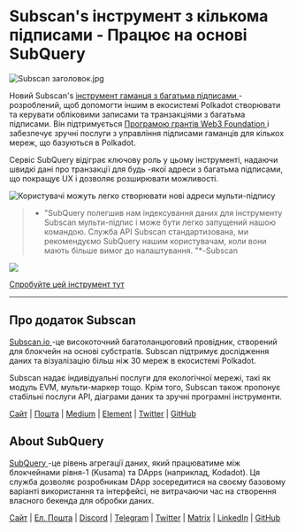 # Subscan's інструмент з кількома підписами - Працює на основі SubQuery

![Subscan заголовок.jpg](https://cdn-images-1.medium.com/max/1600/1*Xs3mJrvClJq3qBzWU48fjg.jpeg)

Новий Subscan's [ інструмент гаманця з багатьма підписами ](https://medium.com/r/?url=https%3A%2F%2Fmultisig.subscan.io%2F) - розроблений, щоб допомогти іншим в екосистемі Polkadot створювати та керувати обліковими записами та транзакціями з багатьма підписами. Він підтримується [ Програмою грантів Web3 Foundation ](https://github.com/w3f/Grants-Program/blob/master/applications/multisignature_management_tool.md) і забезпечує зручні послуги з управління підписами гаманців для кількох мереж, що базуються в Polkadot.

Сервіс SubQuery відіграє ключову роль у цьому інструменті, надаючи швидкі дані про транзакції для будь -якої адреси з багатьма підписами, що покращує UX і дозволяє розширювати можливості.

![Користувачі можуть легко створювати нові адреси мульти-підпису](https://cdn-images-1.medium.com/max/1600/1*e4AALzw8xzERhzBJgPUktQ.png)

> * "SubQuery полегшив нам індексування даних для інструменту Subscan мульти-підпис і може бути легко запущений нашою командою. Служба API Subscan стандартизована, ми рекомендуємо SubQuery нашим користувачам, коли вони мають більше вимог до налаштування. "*-Subscan

![](https://cdn-images-1.medium.com/max/1600/1*Hy-1IxJ3ZNQX7qC38H19Bg.png)

[Спробуйте цей інструмент тут](https://medium.com/r/?url=https%3A%2F%2Fmultisig.subscan.io%2F)

---

## Про додаток Subscan

[ Subscan.io ](https://www.subscan.io/)-це високоточний багатоланцюговий провідник, створений для блокчейн на основі субстратів. Subscan підтримує дослідження даних та візуалізацію більш ніж 30 мереж в екосистемі Polkadot.

Subscan надає індивідуальні послуги для екологічної мережі, такі як модуль EVM, мульти-маркер тощо. Крім того, Subscan також пропонує стабільні послуги API, діаграми даних та зручні програмні інструменти.

[Сайт](https://www.subscan.io/) | [Пошта](mailto:hello@subscan.io) | [Medium](https://medium.com/subscan) | [Element](https://riot.im/app/#/room/!uaYUrKBueiKUurHliJ:matrix.org) | [Twitter](https://twitter.com/subscan_io/) | [GitHub](https://github.com/itering/subscan-essentials)

## About SubQuery

[ SubQuery ](https://subquery.network/)-це рівень агрегації даних, який працюватиме між блокчейнами рівня-1 (Kusama) та DApps (наприклад, Kodadot). Ця служба дозволяє розробникам DApp зосередитися на своєму базовому варіанті використання та інтерфейсі, не витрачаючи час на створення власного бекенда для обробки даних.

[Сайт](https://subquery.network/) | [Eл. Пошта](mailto:hello@subquery.network) | [Discord](https://discord.com/invite/78zg8aBSMG) | [Telegram](https://t.me/subquerynetwork) | [Twitter](https://twitter.com/subquerynetwork) | [Matrix](https://matrix.to/#/#subquery:matrix.org) | [LinkedIn](https://www.linkedin.com/company/subquery) | [GitHub](https://github.com/subquery)
